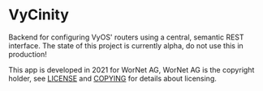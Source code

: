 # VyCinity

Backend for configuring VyOS' routers using a central, semantic REST interface. The state of this project is currently alpha, do not use this in production!

This app is developed in 2021 for WorNet AG, WorNet AG is the copyright holder, see [LICENSE](LICENSE) and [COPYING](COPYING) for details about licensing.